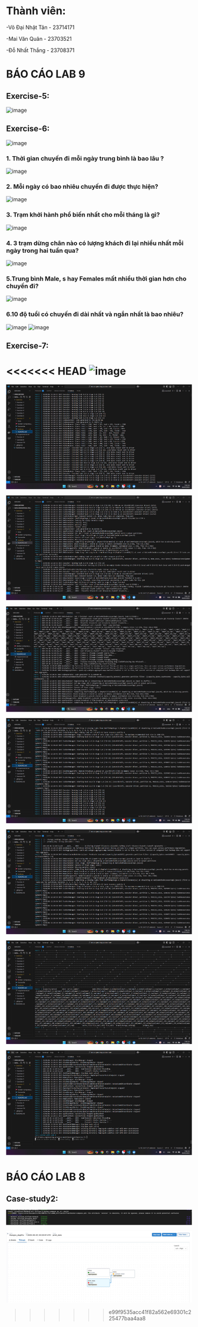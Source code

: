 # Thành viên:

-Võ Đại Nhật Tân - 23714171

-Mai Văn Quân - 23703521

-Đỗ Nhất Thắng - 23708371

# BÁO CÁO LAB 9


## Exercise-5:
![image](https://github.com/user-attachments/assets/df2deb1a-4424-4034-bffb-d68d9f2b5127)
## Exercise-6:
![image](https://github.com/user-attachments/assets/de2ffc4f-80c6-4fed-916d-46191ffa51cf)
### 1. Thời gian chuyến đi mỗi ngày trung bình là bao lâu ?
![image](https://github.com/user-attachments/assets/a583a806-e8e3-49d5-875c-8b39e2b5f53c)
### 2. Mỗi ngày có bao nhiêu chuyến đi được thực hiện?
![image](https://github.com/user-attachments/assets/f2ed0fd2-a454-4da0-bb5c-d62ae35e995f)
### 3. Trạm khởi hành phổ biến nhất cho mỗi tháng là gì?
![image](https://github.com/user-attachments/assets/54945957-05ef-4bfb-b299-7e2747d0fbe1)
### 4. 3 trạm dừng chân nào có lượng khách đi lại nhiều nhất mỗi ngày trong hai tuần qua?
![image](https://github.com/user-attachments/assets/d2bdd337-4c0c-41a2-9814-439f65070c54)
### 5.Trung bình Male, s hay Females mất nhiều thời gian hơn cho chuyến đi?
![image](https://github.com/user-attachments/assets/10d85875-0df8-458c-a924-5e5231558733)
### 6.10 độ tuổi có chuyến đi dài nhất và ngắn nhất là bao nhiêu?
![image](https://github.com/user-attachments/assets/9ddd4eed-ad99-49a1-9bd9-3a18db7734ae)
![image](https://github.com/user-attachments/assets/e63b4d3f-0bdb-4a8c-b4f5-f4f5193b7b35)

## Exercise-7:
<<<<<<< HEAD
![image](https://github.com/user-attachments/assets/f957d924-d736-4d9d-ab90-7904bc00e6ff)
=======

![alt text](images/z6574813473711_30a0d145f0ba98cc7e7ff43ac7aa8ad6.jpg)

![alt text](images/z6574813473719_f6692bcdf8f43042a7d994f5715a6391.jpg)

![alt text](images/z6574813526602_822fa7defd0fc1f27253cc6eda1a8399.jpg)

![alt text](images/z6574813526658_4713d94e11ad4e149f7e4baa43d3cbf8.jpg)

![alt text](images/z6574813557937_682978aa1319f8f3c4acfc5e0941d6d9.jpg)

![alt text](images/z6574813557970_30e25ec9c1f2e80d541b4445789090b7.jpg)

![alt text](images/z6574813612818_7ce74e4dd2810fef267c1759d4ee88aa.jpg)

# BÁO CÁO LAB 8

## Case-study2:

![alt text](images/cs2(1).jpg)

![alt text](images/cs2(2).jpg)
>>>>>>> e99f9535acc41f82a562e69301c225477baa4aa8
